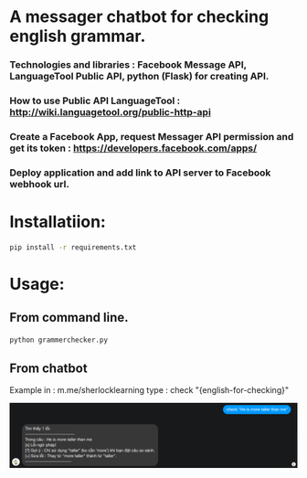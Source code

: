 # A messager chatbot for checking english grammar.
### Technologies and libraries : Facebook Message API, LanguageTool Public API, python (Flask) for creating API.

### How to use Public API LanguageTool : http://wiki.languagetool.org/public-http-api
### Create a Facebook App, request Messager API permission and get its token : https://developers.facebook.com/apps/
### Deploy application and add link to API server to Facebook webhook url.

# Installatiion:

```sh
pip install -r requirements.txt
```

# Usage:
## From command line.
```sh
python grammerchecker.py
```

## From chatbot
Example in : m.me/sherlocklearning
type : check "{english-for-checking}"

![Example](./images/example.png)
